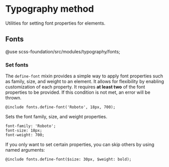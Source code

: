 # Typography method

Utilities for setting font properties for elements.

## Fonts

@use scss-foundation/src/modules/typography/fonts;

### Set fonts

The `define-font` mixin provides a simple way to apply font properties such as family, size, and weight to an element. It allows for flexibility by enabling customization of each property. It requires **at least two** of the font properties to be provided. If this condition is not met, an error will be thrown.

```
@include fonts.define-font('Roboto', 18px, 700);
```

Sets the font family, size, and weight properties.

```
font-family: 'Roboto';
font-size: 18px;
font-weight: 700;
```

If you only want to set certain properties, you can skip others by using named arguments:

```
@include fonts.define-font($size: 30px, $weight: bold);
```